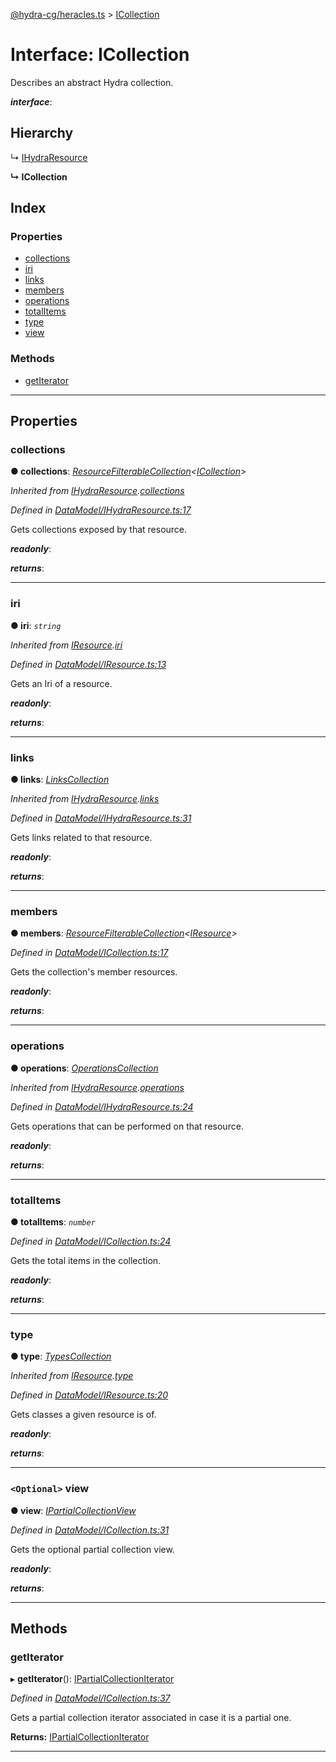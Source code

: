 [@hydra-cg/heracles.ts](../README.md) > [ICollection](../interfaces/icollection.md)

# Interface: ICollection

Describes an abstract Hydra collection.

*__interface__*: 

## Hierarchy

↳  [IHydraResource](ihydraresource.md)

**↳ ICollection**

## Index

### Properties

* [collections](icollection.md#collections)
* [iri](icollection.md#iri)
* [links](icollection.md#links)
* [members](icollection.md#members)
* [operations](icollection.md#operations)
* [totalItems](icollection.md#totalitems)
* [type](icollection.md#type)
* [view](icollection.md#view)

### Methods

* [getIterator](icollection.md#getiterator)

---

## Properties

<a id="collections"></a>

###  collections

**● collections**: *[ResourceFilterableCollection](../classes/resourcefilterablecollection.md)<[ICollection](icollection.md)>*

*Inherited from [IHydraResource](ihydraresource.md).[collections](ihydraresource.md#collections)*

*Defined in [DataModel/IHydraResource.ts:17](https://github.com/alien-mcl/Heracles.ts/blob/master/src/DataModel/IHydraResource.ts#L17)*

Gets collections exposed by that resource.

*__readonly__*: 

*__returns__*: 

___
<a id="iri"></a>

###  iri

**● iri**: *`string`*

*Inherited from [IResource](iresource.md).[iri](iresource.md#iri)*

*Defined in [DataModel/IResource.ts:13](https://github.com/alien-mcl/Heracles.ts/blob/master/src/DataModel/IResource.ts#L13)*

Gets an Iri of a resource.

*__readonly__*: 

*__returns__*: 

___
<a id="links"></a>

###  links

**● links**: *[LinksCollection](../classes/linkscollection.md)*

*Inherited from [IHydraResource](ihydraresource.md).[links](ihydraresource.md#links)*

*Defined in [DataModel/IHydraResource.ts:31](https://github.com/alien-mcl/Heracles.ts/blob/master/src/DataModel/IHydraResource.ts#L31)*

Gets links related to that resource.

*__readonly__*: 

*__returns__*: 

___
<a id="members"></a>

###  members

**● members**: *[ResourceFilterableCollection](../classes/resourcefilterablecollection.md)<[IResource](iresource.md)>*

*Defined in [DataModel/ICollection.ts:17](https://github.com/alien-mcl/Heracles.ts/blob/master/src/DataModel/ICollection.ts#L17)*

Gets the collection's member resources.

*__readonly__*: 

*__returns__*: 

___
<a id="operations"></a>

###  operations

**● operations**: *[OperationsCollection](../classes/operationscollection.md)*

*Inherited from [IHydraResource](ihydraresource.md).[operations](ihydraresource.md#operations)*

*Defined in [DataModel/IHydraResource.ts:24](https://github.com/alien-mcl/Heracles.ts/blob/master/src/DataModel/IHydraResource.ts#L24)*

Gets operations that can be performed on that resource.

*__readonly__*: 

*__returns__*: 

___
<a id="totalitems"></a>

###  totalItems

**● totalItems**: *`number`*

*Defined in [DataModel/ICollection.ts:24](https://github.com/alien-mcl/Heracles.ts/blob/master/src/DataModel/ICollection.ts#L24)*

Gets the total items in the collection.

*__readonly__*: 

*__returns__*: 

___
<a id="type"></a>

###  type

**● type**: *[TypesCollection](../classes/typescollection.md)*

*Inherited from [IResource](iresource.md).[type](iresource.md#type)*

*Defined in [DataModel/IResource.ts:20](https://github.com/alien-mcl/Heracles.ts/blob/master/src/DataModel/IResource.ts#L20)*

Gets classes a given resource is of.

*__readonly__*: 

*__returns__*: 

___
<a id="view"></a>

### `<Optional>` view

**● view**: *[IPartialCollectionView](ipartialcollectionview.md)*

*Defined in [DataModel/ICollection.ts:31](https://github.com/alien-mcl/Heracles.ts/blob/master/src/DataModel/ICollection.ts#L31)*

Gets the optional partial collection view.

*__readonly__*: 

*__returns__*: 

___

## Methods

<a id="getiterator"></a>

###  getIterator

▸ **getIterator**(): [IPartialCollectionIterator](ipartialcollectioniterator.md)

*Defined in [DataModel/ICollection.ts:37](https://github.com/alien-mcl/Heracles.ts/blob/master/src/DataModel/ICollection.ts#L37)*

Gets a partial collection iterator associated in case it is a partial one.

**Returns:** [IPartialCollectionIterator](ipartialcollectioniterator.md)

___

